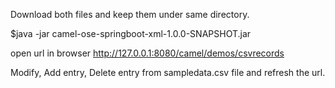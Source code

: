 Download both files and keep them under same directory.

$java -jar camel-ose-springboot-xml-1.0.0-SNAPSHOT.jar

open url in browser http://127.0.0.1:8080/camel/demos/csvrecords

Modify, Add entry, Delete entry from sampledata.csv file and refresh the url.
